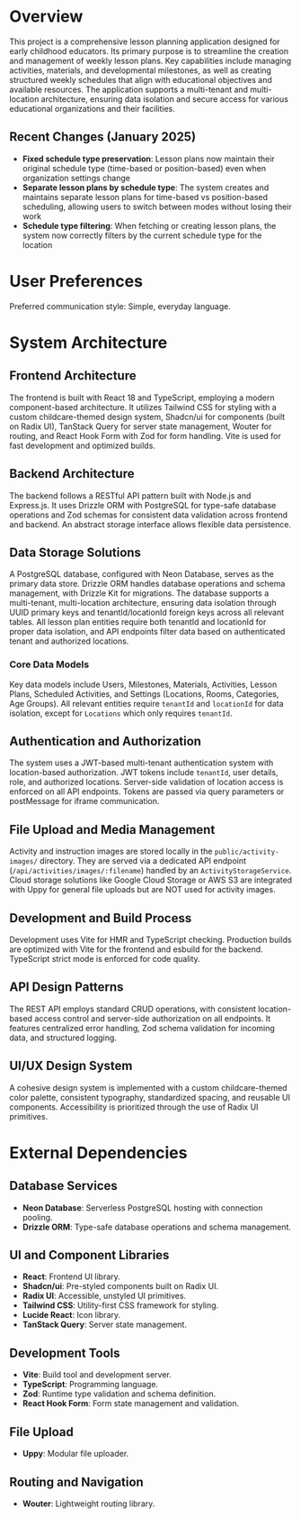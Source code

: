 # Overview

This project is a comprehensive lesson planning application designed for early childhood educators. Its primary purpose is to streamline the creation and management of weekly lesson plans. Key capabilities include managing activities, materials, and developmental milestones, as well as creating structured weekly schedules that align with educational objectives and available resources. The application supports a multi-tenant and multi-location architecture, ensuring data isolation and secure access for various educational organizations and their facilities.

## Recent Changes (January 2025)
- **Fixed schedule type preservation**: Lesson plans now maintain their original schedule type (time-based or position-based) even when organization settings change
- **Separate lesson plans by schedule type**: The system creates and maintains separate lesson plans for time-based vs position-based scheduling, allowing users to switch between modes without losing their work
- **Schedule type filtering**: When fetching or creating lesson plans, the system now correctly filters by the current schedule type for the location

# User Preferences

Preferred communication style: Simple, everyday language.

# System Architecture

## Frontend Architecture
The frontend is built with React 18 and TypeScript, employing a modern component-based architecture. It utilizes Tailwind CSS for styling with a custom childcare-themed design system, Shadcn/ui for components (built on Radix UI), TanStack Query for server state management, Wouter for routing, and React Hook Form with Zod for form handling. Vite is used for fast development and optimized builds.

## Backend Architecture
The backend follows a RESTful API pattern built with Node.js and Express.js. It uses Drizzle ORM with PostgreSQL for type-safe database operations and Zod schemas for consistent data validation across frontend and backend. An abstract storage interface allows flexible data persistence.

## Data Storage Solutions
A PostgreSQL database, configured with Neon Database, serves as the primary data store. Drizzle ORM handles database operations and schema management, with Drizzle Kit for migrations. The database supports a multi-tenant, multi-location architecture, ensuring data isolation through UUID primary keys and tenantId/locationId foreign keys across all relevant tables. All lesson plan entities require both tenantId and locationId for proper data isolation, and API endpoints filter data based on authenticated tenant and authorized locations.

### Core Data Models
Key data models include Users, Milestones, Materials, Activities, Lesson Plans, Scheduled Activities, and Settings (Locations, Rooms, Categories, Age Groups). All relevant entities require `tenantId` and `locationId` for data isolation, except for `Locations` which only requires `tenantId`.

## Authentication and Authorization
The system uses a JWT-based multi-tenant authentication system with location-based authorization. JWT tokens include `tenantId`, user details, role, and authorized locations. Server-side validation of location access is enforced on all API endpoints. Tokens are passed via query parameters or postMessage for iframe communication.

## File Upload and Media Management
Activity and instruction images are stored locally in the `public/activity-images/` directory. They are served via a dedicated API endpoint (`/api/activities/images/:filename`) handled by an `ActivityStorageService`. Cloud storage solutions like Google Cloud Storage or AWS S3 are integrated with Uppy for general file uploads but are NOT used for activity images.

## Development and Build Process
Development uses Vite for HMR and TypeScript checking. Production builds are optimized with Vite for the frontend and esbuild for the backend. TypeScript strict mode is enforced for code quality.

## API Design Patterns
The REST API employs standard CRUD operations, with consistent location-based access control and server-side authorization on all endpoints. It features centralized error handling, Zod schema validation for incoming data, and structured logging.

## UI/UX Design System
A cohesive design system is implemented with a custom childcare-themed color palette, consistent typography, standardized spacing, and reusable UI components. Accessibility is prioritized through the use of Radix UI primitives.

# External Dependencies

## Database Services
- **Neon Database**: Serverless PostgreSQL hosting with connection pooling.
- **Drizzle ORM**: Type-safe database operations and schema management.

## UI and Component Libraries
- **React**: Frontend UI library.
- **Shadcn/ui**: Pre-styled components built on Radix UI.
- **Radix UI**: Accessible, unstyled UI primitives.
- **Tailwind CSS**: Utility-first CSS framework for styling.
- **Lucide React**: Icon library.
- **TanStack Query**: Server state management.

## Development Tools
- **Vite**: Build tool and development server.
- **TypeScript**: Programming language.
- **Zod**: Runtime type validation and schema definition.
- **React Hook Form**: Form state management and validation.

## File Upload
- **Uppy**: Modular file uploader.

## Routing and Navigation
- **Wouter**: Lightweight routing library.